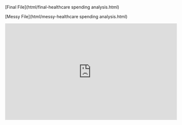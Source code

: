 [Final File](html/final-healthcare spending analysis.html)  

[Messy File](html/messy-healthcare spending analysis.html)  

<iframe width="560" height="315" src="https://www.youtube.com/embed/ODGyJQX8AGA" title="YouTube video player" frameborder="0" allow="accelerometer; autoplay; clipboard-write; encrypted-media; gyroscope; picture-in-picture" allowfullscreen></iframe>
